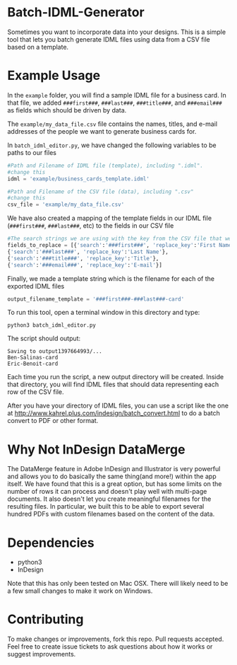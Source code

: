 Batch-IDML-Generator
====================
Sometimes you want to incorporate data into your designs. This is a simple tool that lets you batch generate IDML files using data from a CSV file based on a template.

Example Usage
=============
In the `example` folder, you will find a sample IDML file for a business card. In that file, we added `###first###`, `###last###`, `###title###`, and `###email###` as fields which should be driven by data.

The `example/my_data_file.csv` file contains the names, titles, and e-mail addresses of the people we want to generate business cards for.

In `batch_idml_editor.py`, we have changed the following variables to be paths to our files
```python
#Path and Filename of IDML file (template), including ".idml".
#change this
idml = 'example/business_cards_template.idml'

#Path and Filename of the CSV file (data), including ".csv"
#change this
csv_file = 'example/my_data_file.csv'
```

We have also created a mapping of the template fields in our IDML file (`###first###`, `###last###`, etc) to the fields in our CSV file

```python
#The search strings we are using with the key from the CSV file that we want to replace it with.
fields_to_replace = [{'search':'###first###', 'replace_key':'First Name'},
{'search':'###last###', 'replace_key':'Last Name'},
{'search':'###title###', 'replace_key':'Title'},
{'search':'###email###', 'replace_key':'E-mail'}]
```

Finally, we made a template string which is the filename for each of the exported IDML files
```python
output_filename_template = '###first###-###last###-card'
```

To run this tool, open a terminal window in this directory and type:
```
python3 batch_idml_editor.py
```

The script should output:
```
Saving to output1397664993/...
Ben-Salinas-card
Eric-Benoit-card
```

Each time you run the script, a new output directory will be created. Inside that directory, you will find IDML files that should data representing each row of the CSV file.

After you have your directory of IDML files, you can use a script like the one at http://www.kahrel.plus.com/indesign/batch_convert.html to do a batch convert to PDF or other format.

Why Not InDesign DataMerge
==========================
The DataMerge feature in Adobe InDesign and Illustrator is very powerful and allows you to do basically the same thing(and more!) within the app itself. We have found that this is a great option, but has some limits on the number of rows it can process and doesn't play well with multi-page documents. It also doesn't let you create meaningful filenames for the resulting files. In particular, we built this to be able to export several hundred PDFs with custom filenames based on the content of the data.

Dependencies
============
* python3
* InDesign

Note that this has only been tested on Mac OSX. There will likely need to be a few small changes to make it work on Windows.

Contributing
============
To make changes or improvements, fork this repo. Pull requests accepted. Feel free to create issue tickets to ask questions about how it works or suggest improvements.
